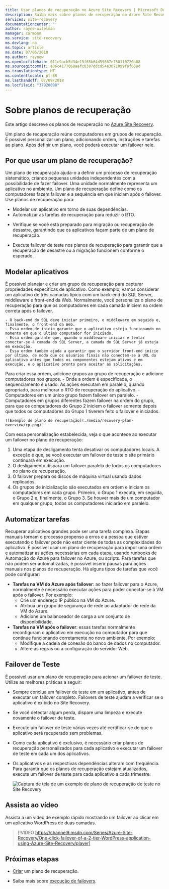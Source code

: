 ```yaml
---
title: Usar planos de recuperação no Azure Site Recovery | Microsoft Docs
description: Saiba mais sobre planos de recuperação no Azure Site Recovery.
services: site-recovery
documentationcenter: ''
author: rayne-wiselman
manager: carmonm
ms.service: site-recovery
ms.devlang: na
ms.topic: article
ms.date: 07/06/2018
ms.author: raynew
ms.openlocfilehash: 011c9acb5d34e15f65b64d59867e7501f0720a08
ms.sourcegitcommit: a06c4177068aafc8387ddcd54e3071099faf659d
ms.translationtype: HT
ms.contentlocale: pt-BR
ms.lasthandoff: 07/09/2018
ms.locfileid: "37920098"
---
```

# <a name="about-recovery-plans"></a>Sobre planos de recuperação

Este artigo descreve os planos de recuperação no [Azure Site Recovery](site-recovery-overview.md).

Um plano de recuperação reúne computadores em grupos de recuperação. É possível personalizar um plano, adicionando ordem, instruções e tarefas ao plano. Após definir um plano, você poderá executar um failover nele.





## <a name="why-use-a-recovery-plan"></a>Por que usar um plano de recuperação?

Um plano de recuperação ajuda-o a definir um processo de recuperação sistemático, criando pequenas unidades independentes com a possibilidade de fazer failover. Uma unidade normalmente representa um aplicativo no ambiente. Um plano de recuperação define como os computadores fazem failover e a sequência em que iniciam após o failover. Use planos de recuperação para:

* Modelar um aplicativo em torno de suas dependências.
* Automatizar as tarefas de recuperação para reduzir o RTO.
- Verifique se você está preparado para migração ou recuperação de desastre, garantindo que os aplicativos façam parte de um plano de recuperação.
* Execute failover de teste nos planos de recuperação para garantir que a recuperação de desastre ou a migração funcionem conforme o esperado.


## <a name="model-apps"></a>Modelar aplicativos

É possível planejar e criar um grupo de recuperação para capturar propriedades específicas de aplicativo. Como exemplo, vamos considerar um aplicativo de três camadas típico com um back-end do SQL Server, middleware e front-end da Web. Normalmente, você personaliza o plano de recuperação para que os computadores em cada camada iniciem na ordem correta após o failover.

    - O back-end do SQL deve iniciar primeiro, o middleware em seguida e, finalmente, o front-end da Web.
    - Essa ordem de início garante que o aplicativo esteja funcionando no momento em que o último computador for iniciado.
    - Essa ordem garante que, quando o middleware iniciar e tentar conectar-se à camada do SQL Server, a camada do SQL Server já esteja em execução. 
    - Essa ordem também ajuda a garantir que o servidor front-end inicie por último, de modo que os usuários finais não conectem-se à URL do aplicativo antes que todos os componentes estejam ativos e em execução, e o aplicativo pronto para aceitar as solicitações.

Para criar essa ordem, adicione grupos ao grupo de recuperação e adicione computadores nos grupos. 
    - Onde a ordem é especificada, o sequenciamento é usado. As ações executam em paralelo, quando apropriado, para melhorar o RTO de recuperação do aplicativo.
    - Computadores em um único grupo fazem failover em paralelo.
    - Computadores em grupos diferentes fazem failover na ordem do grupo, para que os computadores do Grupo 2 iniciem o failover somente depois que todos os computadores do Grupo 1 tiverem feito o failover e iniciados.

    ![Exemplo de plano de recuperação](./media/recovery-plan-overview/rp.png)

Com essa personalização estabelecida, veja o que acontece ao executar um failover no plano de recuperação: 

1. Uma etapa de desligamento tenta desativar os computadores locais. A exceção é que, se você executar um failover de teste o site primário continuará em execução. 
2. O desligamento dispara um failover paralelo de todos os computadores no plano de recuperação.
3. O failover prepara os discos de máquina virtual usando dados replicados.
4. Os grupos de inicialização são executados em ordem e iniciam os computadores em cada grupo. Primeiro, o Grupo 1 executa, em seguida, o Grupo 2 e, finalmente, o Grupo 3. Se houver mais de um computador em qualquer grupo, todos os computadores iniciarão em paralelo.


## <a name="automate-tasks"></a>Automatizar tarefas

Recuperar aplicativos grandes pode ser uma tarefa complexa. Etapas manuais tornam o processo propenso a erros e a pessoa que estiver executando o failover pode não estar ciente de todas as complexidades do aplicativo. É possível usar um plano de recuperação para impor uma ordem e automatizar as ações necessárias em cada etapa, usando runbooks de Automação do Azure para failover no Azure, ou scripts. Para tarefas que não podem ser automatizadas, é possível inserir pausas para ações manuais nos planos de recuperação. Há alguns tipos de tarefas que você pode configurar:

* **Tarefas na VM do Azure após failover**: ao fazer failover para o Azure, normalmente é necessário executar ações para poder conectar-se à VM após o failover. Por exemplo:  
    * Crie um endereço IP público na VM do Azure.
    * Atribua um grupo de segurança de rede ao adaptador de rede da VM do Azure.
    * Adicione um balanceador de carga a um conjunto de disponibilidade.
* **Tarefas na VM após o failover**: essas tarefas normalmente reconfiguram o aplicativo em execução no computador para que continue funcionando corretamente no novo ambiente. Por exemplo: 
    * Modifique a cadeia de conexão do banco de dados no computador.
    * Altere as regras ou a configuração do servidor Web.


## <a name="test-failover"></a>Failover de Teste

É possível usar um plano de recuperação para acionar um failover de teste. Utilize as melhores práticas a seguir:

- Sempre conclua um failover de teste em um aplicativo, antes de executar um failover completo. Failovers de teste ajudam a verificar se o aplicativo é exibido no Site Recovery.
- Se você detectar algum perda, dispare uma limpeza e execute novamente o failover de teste. 
- Execute um failover de teste várias vezes até certificar-se de que o aplicativo será recuperado sem problemas.
- Como cada aplicativo é exclusivo, é necessário criar planos de recuperação personalizados para cada aplicativo e executar um failover de teste em cada um dos aplicativos.
- Os aplicativos e as respectivas dependências alteram com frequência. Para garantir que os planos de recuperação estejam atualizados, execute um failover de teste para cada aplicativo a cada trimestre.

    ![Captura de tela de um exemplo de plano de recuperação de teste no Site Recovery](./media/recovery-plan-overview/rptest.png)

## <a name="watch-the-video"></a>Assista ao vídeo

Assista a um vídeo de exemplo rápido mostrando um failover ao clicar em um aplicativo WordPress de duas camadas.
    
> [!VIDEO https://channel9.msdn.com/Series/Azure-Site-Recovery/One-click-failover-of-a-2-tier-WordPress-application-using-Azure-Site-Recovery/player]



## <a name="next-steps"></a>Próximas etapas

- [Criar](site-recovery-create-recovery-plans.md) um plano de recuperação.
* Saiba mais sobre [execução de failovers](site-recovery-failover.md).  
